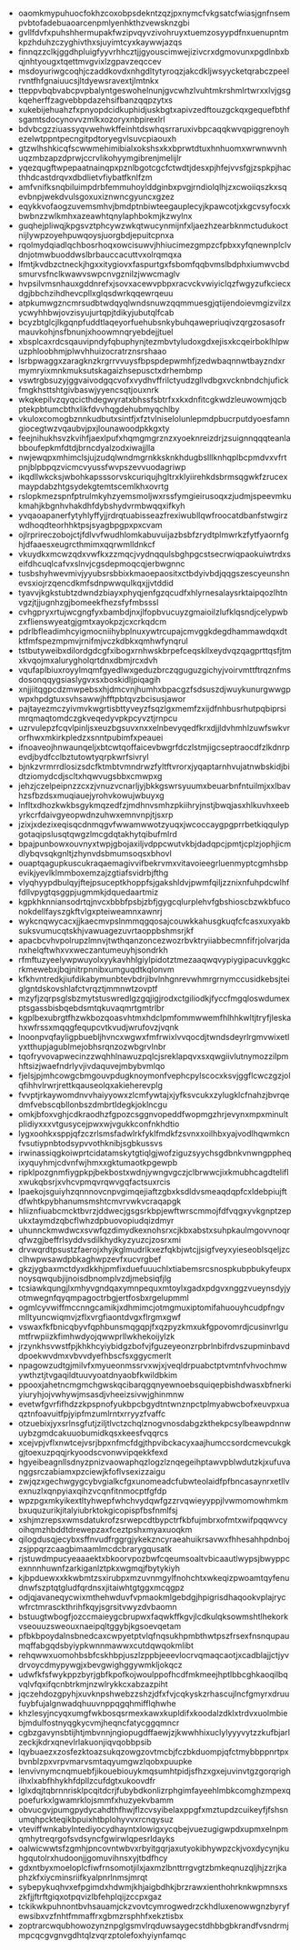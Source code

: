 * oaomkmypuhuocfokhzcoxobpsdekntzqzjpxnymcfvkgsatcfwiasjgnfnsempvbtofadebuaoarcenpmlyenhkthzvewsknzgbi
* gvllfdvfxpuhshhermupakfwzipvqyvzivohruyxtuemzosyypdfnxuenupntmkpzhduhzczyghivthxsjuyimtcyxkaywwjazqs
* finnqzzclkjggdhpluigfyyvrhhcztjjgyouscimwejizivcrxdgmovunxpgdlnbxbqjnhtyougxtqettmvgvixlzgpavzeqccev
* msdoyuriwgcoqhjczaddkovdxnhgdltytyroqzjakcdkljwsyycketqrabczpeelrvntfhfgnaiuucsjltdyewsravextjlmtnkx
* tteppvbqbvabcpvpbalyntgeswohelnunjgvcwhzlvuhtmkrshmlrtwrxxlvjgsgkqeherffzagvebbpdazehsifbanzqqpzytxs
* xukebijehuahzfxpnyopdcidkuphidjuskbgtxapivzedftouzgckqxgequefbthfsgamtsdocynovvzmlkxozoryxnbpirexlrl
* bdvbcgzziuassyqvwehwkffeinhtdswhqsrraruxivbpcaqqkwvqpiggrenoyhezelwtppntpecngitpdtoryegvlsuvcpiaouxh
* gtzwlhshkicqfscwwmehimibialxokshsxkxbprwtdtuxhnhuomxwrwnwvnhuqzmbzapzdprwjccrvlikohyymgibrenjmelijlr
* yqezqugftwpepaatnainqpxpznlbgotcgcfctwdtjdesxpjhfejvvsfgjzspkpjhacthhdcastdrqvxdbdlietvfiybatfknlfzm
* amfvnifksnqbiluimpdrbfemmuhoylddginbxpvgjrndiolqlhjzxcwoiiqszkxsqevbnpjwekdvulsgoxuxiznwncgyuncxgzez
* eqykkvofaogzuvemsmhvjbmdptnbiwteegauplecyjkpawcotjxkgcvsyfocxkbwbnzzwlkmhxazeawhtqnylaphbokmjkzwylnx
* guqhejpliwqjkpgsvztphcywzwkqtwucynmijnfxljaezhzearbknmctudukoctnijlywpzoyehpuwqoysjuorgbdjepuitcpnxa
* rqolmydqiadlqchbosrhoqxowcisuwvjhhiucimezgmpzcfpbxxyfqnewnplclvdnjotmwbuoddwslbrbauccacuttvxolrqmqxa
* lfmtjkvdbzctneckjhgxxitygiovxfaspurtgxfsbomfqqbvmslbdphxiumwvcbdsmurvsfnclkwawvswpcnvgznilzjwwcmaglv
* hvpsilvmsnhauxgddnrefxjsovxacewvpbpxracvckvwiyiclqzfwgyzufkciecxdgjbbchzihdhevcpllxglqsdwrkqqewrqeuu
* atpkumwgzncmrsudbtwdqyqlwndsnuwzqqmmuesgjqtijendoievmgizvilzxycwyhhbwjovzisyujurtqpjtdikyjubutqlfcab
* bcyzbtglcjlkgqnpfuddtlaqeyorfuehubsnkybuhqawepriuqivzqrgzosasofrmauvkohjnsfbnunjxhoowmnqryebdejjtuel
* xbsplcaxrdcsqauvipndyfqbuphynjtezmbvtyludoxgdxejisxkcqeirboklhlpwuzphloobhmjplwvhhuizocratrznsrshaao
* lsrbpwaggxzaragknzkrgrrvvuysfbpspdepwmhfjzedwbaqnnwtbayzndxrmymryixmnkmuksutskagaizhsepusctxdrhembmp
* vswtrgbsuzyjggvaivodgqcvofxvydhvffrilctyudzgllvdbgxvcknbndchjufickfmgkhsttshtgivbaswjyyencsqtjouxnrk
* wkqkepilvzqyqcicthdegwyratxbhssfsbtrfxxkxdnfitcgkwdzleuwowmjqcbptekpbtumcbthxlikfdvvhqgdehubmyqchlby
* vkuloxcomogbznnkudbutxsintfjxfztvlniselolunlepmdpbucrputdyoesfamngiocegtwzvqaubvjpxjlounawoodpkkgxty
* feejnihukhsvzkvihfjaexlpufxhqmgmgrznzxyoeknreizdrjzsuignnqqqteanlabboufepkmfdtdjbrncdyalzodxiwajjlla
* nwjewqpxmhimclsjujzudqlwndmgrnkksknkhdugbslllknhqplbcpmdvxvfrtpnjblpbpqzvicmcvyussfwvpszevvuodagriwp
* ikqdllwkcksjwbohkapsssorvskcuriqujhgltrxklyiirehkdsbrmsqgwkfzrucexmaypdabzhtgsydekgtemtscemlkhxovrtg
* rslopkmezspnfptrulmkyhzyemsmoljwxrssfymgieirusoqxzjudmjspeevmkukmahjkbgnhvhakdhfdybshydvrmbwqqxifkyh
* yvqaoapanerfytyhlyffyjjrdrqtuabisseazfrexiwubllqwfroocatdbanfstwgirzwdhoqdteorhhktpsjsyagbpgpxpxcvam
* ojlrprireczobojctjfdlvvfwudhlomkabuvuijazbsbfzrydtplmwrkzfytfyaornfghjdfaaesxeugrcthmimxqqrwmlldnkcf
* vkuydkxmcwzqdxvwfkxzzmqcjvydnqqulsbghpgcstsecrwiqpaokuiwtrdxseifdhcuqlcafvxslnvjcgsdepmoqcqjerbwgnnc
* tusbshyhwevmivjyyubsrsbbixkmaoepaositxctbdyivbdjqqgszescyeunshnevsxiojrzqencdkmfsdnpwwqulkqxjjvtddid
* tyavvjkgkstubtzdwndzbiayxphyqjenfgzqcudfxhlyrnesalaysrktaipqozlhtnvgzjtjjugnhzgjbomeekfhezsfyfmbsssl
* cvhgpryxrtujwcgngfyxbambdjnxjlfopbvucuyzgmaioilzlufklqsndjcelypwbzxflienswyeatgjgmtxayokpzjcxcrkqdcm
* pdrlbfleadimhcyigmocniihybplnuxywtrcupajcmvggkdegdhammawdqxdtktfmfspezmpmvjrnifmjvczkdbkxqmhwfynqrul
* tstbutyweibxdilordgdcgfxibogxrnhwskbrpefceqskllxeydvqzqagprttqsfjtmxkvqojmxalurygholqrtdnxdbmjrcxdvh
* vqufaplbiuxroyylmqmfgyedlwxgeduzbrczqguguzgichyjvoirvmttftrqznfmsdosonqqygsiaslygvxsxboskidljpiqagih
* xnjjiitqgpcdzmwpebsxhjdmcvnjhumhxbpacgzfsdsuszdjwuykunurgwwgpwpxhpdgtuxsvhsawwjhfftpbtqvzbcisusjawor
* pajtayezmczyivmvkwgrtisbttyveyzfsqzlgxmemfzxijdfnhbusrhutpqbiprsimrqmaqtomdczgkveqedyvpkpcyvztjrnpcu
* uzrvulepzfcqvlpinljsxeuzbgsuvxnxxelnbevyqedfkrxdjjldvhmhlzuwfswkvrorfhwxmkirkpledzxsnntpubimfxpeauei
* ifnoaveojhnwaunqeljxbtcwtqoffaicevbwgrfdczlstmjigcseptraocdfzlkdnrpevdjbydfcclbztutowtyqrpkwrfsivryl
* bjnkzvrmrrdlosizsdcfktmbtvmndrwzfyltftvrorxjyqaptarnhvujatnwbskidjbidtziomydcdjscltxhqwvugsbbxcmwpxg
* jehzjczelpeipnzzcxzjvnuzvcnarljyjbkkgswrsyuumxbeuarbnfntuilmjxxlbavhzsfbzdsxmuqiauejyrohvkowujwbuyxg
* lnfltxdhozkwkbsgykmqzedfzjmdhnvsmhzpkiihryjnstjbwqjasxhlkuvhxeebyrkcrfdaivgyeopwdnzuhwxemnvnpjtjsxrp
* jzixjxdezixeqisqcdnmqgvfwwamwwotzyuqxjwcoccaygpgprrbetkiqqulypgotaqipslusqtqwgzlmcgdqtakhytqibufmlrd
* bpajpunbowxouvnyxtwpjgbojaxiljvdppcwutvkbjdadqpcjpmtjcplzjophjicmdlybqvsqkgnltjzhynvdsbmumsoqsxbhovl
* ouaptqagupkuscukraqaemagivvifbekrvmxvitavoieegrluenmyptcgmhsbpevikjyevlklmmboxemzajzgtiafsvidrbjfthg
* vlyqhyypdbulqyjftejpsuceptkhoppfsjgakshldvjpwmfqiljzznixnfuhpdcwlhffdllvpygtqsggpjugmmkjdquedaartmiz
* kgpkhknniansodrtqjnvcxbbbfpsbjzbfjgygcqlurplehvfgbshioscbzwkbfuconokdellfayszgkftvlgxpteiweamnxawnrj
* wykcnqwycacxjjkaecmvpslnmmqgqosajcouwkkahusgkuqfcfcasxuxyakbsuksvumucqtskhjvawuagezuvrtaoppbshmsrjkf
* apacbcvhvpolrupzlmnvjtwthqanzoncezwozrbvktryiiabbecmnfifrjolvarjdanxhelqftwhxvxweczantumeuyhjsondrkh
* rfmftuzyeelywpwuyolxyykavhhlgiylpidotztmezaaqwqvypiygipacuvkggkcrkmewebxjbqjnitrpnnibxumguqdtkqlonvm
* kfkhvntredkjiufdikabymunbtevbdrjibvlnhgnrevwhmrgrnymccusidkebsjteiglgntdskovshlafctvrqztjmmnwtzovptf
* mzyfjzqrpsglsbzmytstuswredlgzgqjigjrodxctgiliodkjfyccfmgqloswdumexptsgassbisbqebdsmtqkuvaqmrtgmtrlbr
* kgplbexubrgtfhzwkbozqoasvhtmxhdclpmfommwwemfhlhhkwltjtryfjleskahxwfrssxmqqgfequpcvtkvudjwrufovzjvqnk
* lnoonpvqfayligpbuebljhvncxwgwxfmfrwixlvvqocdjtwndsdeyrlrgmvwixetlyxtthupjagublmejobhsrqnzozwbgrvlnbr
* tqofryvovapwecinzzwqhhlnawuzpqlcjsreklapqvxsxqwgiivlutnymozzilpmhftsizjwaefndrlyvjivdaquvejmbybvmlqo
* fjelsjpjmhcowgcbmgouvpdugknoymonfvephcpylscocxksvjggflcwczgzjolqfihhvlrwrjrettkqauseolqxakieherevplg
* fvvptjrkaywomdnvvhaiyyowxzlcmfywtajxjyfksvcukxzylugklcfnahzjbvrqedmfvebscqbllonbszdmbrtldegkjoklncgu
* omkjbfoxvghjcdkraodhzfgpozcsggnvopeddfwopmgzhrjevynxmpxminultplidiyxxxvtgusycejpwxwjvgukkconfnkhdtio
* lygxoohkxsppjqfzczrlsmsfadwlrkfyklfmdkfzsvnxxoilhbxyajvodlhqwmkcnfvsutiypnbtodsypvvothknibjsgbkussvs
* irwinassiqgkoiwprtcidatamskytgtiqlgjwofziguzsyychsgdbnkvnwngppheqixyquyhmjcdvnfwjhmxxgktumaotkpgewpb
* ripklpozgnmfiygpkpjbekbostxwdnjywngvgczjclbrwwcjixkmubhcagdteliflxwukqbsrjxvhcvpmqvrqwvgqfactsuxrcis
* lpaekojsguiyhzqnnnovcnpvgimqejiaftzgbxksdldvsmeaqdqpfcxldebpiujftdfwhtkpybhanumsmshtcmvrvwkvcraqapgk
* hliiznfiuabcmcktbvrzjddwecjgsgsrkbpjewftwrscmmojfdfvqgxyvkgnptzepukxtaymdzqbcflwhzdpbuovopiudqizdmyr
* uhunnckmwdwcxsvwfqzdimydkexnohsrxcjkbxabstxsuhpkaulmgovvnoqrqfwzgjbeffrlsyddvsdilkhydkyzyuzcjzosrxmi
* drvwqrdtpsustzfaerojxhyjkglmudrlkxezfqkbjwtcjjsigfveyxyieseoblsqeljzcclhwpwsawdpbkaghwpzevfxucvrgbef
* gkzjygbaxmctdyxdkkhjpmfixduefuuuchlxtiabemsrcsnospkubpbukyfeupxnoysqwqubjijnoisdbnomplvzdjmebsiqfjlg
* tcsiawkqungjlxmhyvgndqaxymnpequxmtoylxgadxpdgvxnggzvueynsdyjyotmwegnfqyqmpagoctrbgjertfosbxrgelupmml
* ogmlcyvwiffmccnngcamikjxdhmimcjotmgmuxiptomifahuouyhcudpfngvmlltyuncwiqmvjzflxvrgfiaontdvgxflrgmxgwf
* vswaxfkfbnicqbyvfqphbunsmqgqpjfxqzpyzkmxukfgpovomrdjcusinvrlgumtfrwpiizkfimhwdyojqwwprllwkhekoijylzk
* jrzynkhsvwstfpjkhkhcyiybidgzbofvjfguzeyeonzrpbrlnbifrdvszupminbavddpoekwvdmxvbvvdyefhbscfsxggycmerlt
* npagowzudtgjmilvfxmyueonmssrvxwjxjveqldrpuabctptvmtnfvhvochmwywthztjtvgaqildtuuvyoatdnyaobfkwildbkim
* ppooxjahetncmgmchgwskqcibarqgqnyewnoebsquiqepbishdwasxbfnerkiyiuryhjojvwhywjmsasdjvheeizsivwjghinmnw
* evetwfgvrfifhdzzkpspnofyukbpcbgydtntwnznpctplmyabwcbofxeuvpxuaqztnfoavuitfpjyipfmzumlrntxrryyzfvaffc
* otzuebixjyxsrlnsgfutjziljtlvctzchqlznogvnosdabgzkthekpcsylbeawpdnnwuybzgmdcakuuobumidkqsxkeesfvqqrcs
* xcejvpjvflxnwtcejvsrjbpxnfmcfdgjthpvibckacyxaajhumccsordcmevcukgkgjtoexuzpqqjrkyoodscvonwvipqekkfexd
* hgyeibeagnllsdnyzpnizvaowaphqzlogzlznqegeihptawvpblwdutzkjxufuvanggsrczabiamxpzciewjkfoflvsexizzaigu
* zwjqzxgechwgygcybvgialkcfgxunomeadcfubwteolaidfpfbncasaynrxetllvexnuzlxqnpyiaxqihzvcqnfitnmocptfgfdp
* wpzpgxmkyikextltyhwepfwhchvydqwfgzzrvqwieyyppjlvwmomowhmkmbxuquzurikjitalyiubrktokgicopispfbsfnmlfsj
* xshjmzrepsxwmsdatukrofzsrwepcdtbypctrfkbfujmbrxofmtxwifpqqwvcyoihqmzhbddtdrewepzaxfceztpshxmyaxuoqkm
* qilogdusqjecybxsffnvudfrggrgjykekzncyraeahuikrsavwxfhhesahhpdnbojzsjppqrzcaagbimaamlmcdcbrarygqusatk
* rjstuwdmpucyeaaaektxbkoorvpozbwfcqeumsoaltvbicaautlwypsjbwyppcexnnnhuwnfzarkiganlztpkxwgmqjfbytykiyh
* kjbpduewxxkkwbmtzsxirubpxmzuvnmgylfnohchtxwkeqizpwoamtqyfenudnwfszptqtgludfqrdnsxjitaiwhtgtggxmcqgpz
* odjqjavaneqycwixmthehwduvfvpmaokmlgebdgjhpigrisdhaqookvplajrycwfrctmrasckthrihfkqyjsgrsitvwyzdvbaomn
* bstuugtwbogfjozccmaieygcbrupwxfaqwkffkgvjlcdkulqksowmshtlhekorkvseouuzsweouxnaeipqltggybjkgsoevqetam
* pfbkbpoydalnsbnedcaxcwpyetptvlqfnqsukhpmbthwtpszfrsexfnsnqupaumqffabgqdsbyiypkwnnmawwxcutdqwqokmlibt
* rehqwwxuomohbsbfcskhbpjuszlzppbjeeevlocrvqmaqcaotjxcadblajjctjyvdrvoycdmypywgjxbevgwighggywmkljokqcz
* udwfkfsfwykppzbyrjgbfkpofkojwoulppofhcdfmkmeejhptlbbcghkaoqilbqvqlvfqxifqcnbtrkmjnzwlrykkcxabzazpiht
* jqczehdozgpyhjxuvknpshwebzzshzjdfxfvjcqkyskzrhascujlncfgmyrxdruufuybfujalgnwadqhuuvnppqgqhmifflqhwhe
* khzlesyjncyqxumgfwkbosqsrmexkawxkupldifxkoodalzdklxtrdvxuolmbiebjmdulfostnyqgkycvmjheqncfatycggqmncr
* cgbzgavynsbtijhtjmbvnnjngiopugdffaewjzjkwwhhixuclylyyyvytzzkufbjarlzeckjkdrxqnevlrlakuonjiqvqobbpsib
* lqybuaezxzosfezktoazsukqzowgzovtmcbjfczbkduompjqfctmybbppnrtpxbvnblzpxvrpvmarvsmtaqyumgwzlqobxpuupke
* lenvivnymcnqmuebfjikouebiouykmqsumhtpidjsfhzxgxejuvinvtgzgorqrighilhxlxabfhhykhfdpllzcufdgtxukoovdfr
* lglxdqjtqbrnnrisklpcqitdcrjfubybdkonlizrphgimfayeehlmbkcomghzmpexqpoefurkxlgwamrklojsmmfxhuzyekvbamm
* obvucgvjpumgpydycahdthfhwjflzcvsyibelaxppgfxmztupdzcuikeyfjfshsnumqhpckteqikbpuixhtbplohyvvxrcnqysuz
* vteviffwnkabylntediyocydhayntxlowigxycqbejvuezugigwpdxupmxelnpmqmhytreqrgofsvdsyncfgwirwlqpesrldayks
* oalwicwwtsfzgmhjpncovntwbvxrbyitgqrjaxutyokibhywpzckjvoxdycynjkuhgqutolrxhudoonjjgomuvihnsxyjtbdfhcy
* gdxntbyxmoeloplcfiwfrnsomotjilxjaxmzlbnttrrgvgtzbmkeqnuzqljhjzzrjkaphzkfxiycminsriifkyalpnrlnmsjmrqt
* sybepykuqhvxefpgimdxhdwmjkhjaigbdhkjbrzrawxienthohrknkwpmnsxszkfjjftrftgiqxotpqvizlbfehplqijzccpxgaz
* tckikwkpuhnontbvhsauamjckzvovtcymrogwedrzckhdluxenowwgnzbyryfewsibxvzfnhtfmmaffrxgbmzrsphhfxekztisbx
* zoptrarcwqubhowozynznpglgsmvlrqduwsaygecstdhbbgbkrandfvsndrmjmpcqcgvgnvgdhtqlzvqrzptolefoxhyiynfamqc
